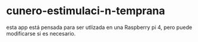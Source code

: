 ﻿# cunero-estimulaci-n-temprana
esta app está pensada para ser utlizada en una Raspberry pi 4, pero puede modificarse si es necesario.
